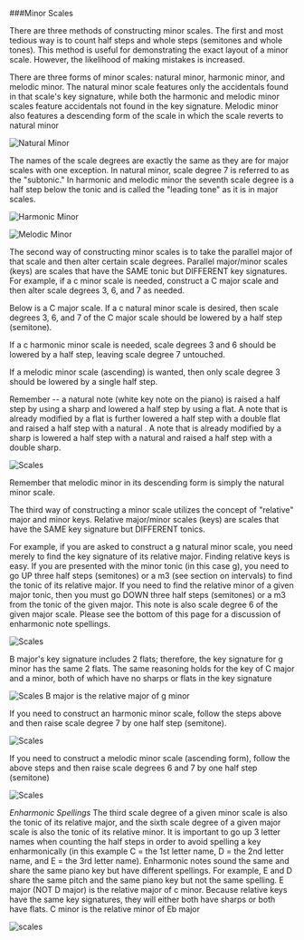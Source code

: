 ###Minor Scales

There are three methods of constructing minor scales. The first and most tedious way is to count half steps
and whole steps (semitones and whole tones). This method is useful for demonstrating the exact layout of
a minor scale. However, the likelihood of making mistakes is increased.


There are three forms of minor scales: natural minor, harmonic minor, and melodic minor. The natural minor
scale features only the accidentals found in that scale's key signature, while both the harmonic and melodic
minor scales feature accidentals not found in the key signature. Melodic minor also features a descending
form of the scale in which the scale reverts to natural minor

![Natural Minor](https://cloud.githubusercontent.com/assets/4376131/8402550/d77d44ea-1e5d-11e5-8258-dafeb38f8f74.JPG)

The names of the scale degrees are exactly the same as they are for major scales with one exception.
In natural minor, scale degree 7 is referred to as the "subtonic." In harmonic and melodic minor the seventh
scale degree is a half step below the tonic and is called the "leading tone" as it is in major scales.

![Harmonic Minor](https://cloud.githubusercontent.com/assets/4376131/8402562/0a4baef2-1e5e-11e5-936a-a4b2f6ac869f.JPG)

![Melodic Minor](https://cloud.githubusercontent.com/assets/4376131/8402581/32f67b5c-1e5e-11e5-8808-b83ce775b684.JPG)


The second way of constructing minor scales is to take the parallel major of that scale and then alter
certain scale degrees. Parallel major/minor scales (keys) are scales that have the SAME tonic but
DIFFERENT key signatures. For example, if a c minor scale is needed, construct a C major scale
and then alter scale degrees 3, 6, and 7 as needed.

Below is a C major scale. If a c natural minor scale is desired, then scale degrees 3, 6, and 7 of the
C major scale should be lowered by a half step (semitone).

If a c harmonic minor scale is needed, scale degrees 3 and 6 should be lowered by a half step, leaving
scale degree 7 untouched.

If a melodic minor scale (ascending) is wanted, then only scale degree 3 should be lowered by a
single half step.

Remember -- a natural note (white key note on the piano) is raised a half step by using a sharp  and
lowered a half step by using a flat. A note that is already modified by a flat is further lowered
a half step with a double flat  and raised a half step with a natural . A note that is already modified
by a sharp  is lowered a half step with a natural and raised a half step with a double sharp.

![Scales](https://cloud.githubusercontent.com/assets/4376131/8402629/9e21556e-1e5e-11e5-86e5-4f2695e852c1.JPG)

Remember that melodic minor in its descending form is simply the natural minor scale.

The third way of constructing a minor scale utilizes the concept of "relative" major and minor keys.
Relative major/minor scales (keys) are scales that have the SAME key signature but DIFFERENT tonics.

For example, if you are asked to construct a g natural minor scale, you need merely to find the key signature
of its relative major. Finding relative keys is easy. If you are presented with the minor tonic (in this case
g), you need to go UP three half steps (semitones) or a m3 (see section on intervals) to find the tonic of its
relative major. 
If you need to find the relative minor of a given major tonic, then you must go DOWN three
half steps (semitones) or a m3 from the tonic of the given major. This note is also scale degree 6 of the given
major scale. Please see the bottom of this page for a discussion of enharmonic note spellings.

![Scales](https://cloud.githubusercontent.com/assets/4376131/8402640/ced82bce-1e5e-11e5-900b-2d3d17ac6477.JPG)

B major's key signature includes 2 flats; therefore, the key signature for g minor has the same 2 flats.
The same reasoning holds for the key of C major and a minor, both of which have no sharps or flats in
the key signature

![Scales](https://cloud.githubusercontent.com/assets/4376131/8402650/f6aee642-1e5e-11e5-8f00-b8b8aaee00d4.JPG)
B major is the relative major of g minor

If you need to construct an harmonic minor scale, follow the steps above and then raise scale degree 7 by one
half step (semitone).

![Scales](https://cloud.githubusercontent.com/assets/4376131/8402660/23b082c2-1e5f-11e5-915b-b18abeee4a16.JPG)

If you need to construct a melodic minor scale (ascending form), follow the above steps and then raise
scale degrees 6 and 7 by one half step (semitone)

![Scales](https://cloud.githubusercontent.com/assets/4376131/8402679/49e89e3e-1e5f-11e5-99ca-ce85e2abdfcd.JPG)

*Enharmonic Spellings*
The third scale degree of a given minor scale is also the tonic of its relative major, and the sixth scale degree
of a given major scale is also the tonic of its relative minor. It is important to go up 3 letter names when
counting the half steps in order to avoid spelling a key enharmonically (in this example C = the 1st letter
name, D = the 2nd letter name, and E = the 3rd letter name). Enharmonic notes sound the same and share
the same piano key but have different spellings. For example, E and D share the same pitch and the same
piano key but not the same spelling. E major (NOT D major) is the relative major of c minor. Because
relative keys have the same key signatures, they will either both have sharps or both have flats.
C minor is the relative minor of Eb major

![scales](https://cloud.githubusercontent.com/assets/4376131/8402705/7f4fa216-1e5f-11e5-8f62-89e437411060.JPG)


